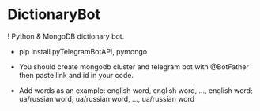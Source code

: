 # DictionaryBot
! Python &amp; MongoDB dictionary bot.

+ pip install pyTelegramBotAPI, pymongo

- You should create mongodb cluster and telegram bot with @BotFather then paste link and id in your code.

- Add words as an example: english word, english word, ..., english word; ua/russian word, ua/russian word, ..., ua/russian word

